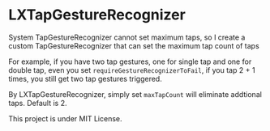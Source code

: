 # LXTapGestureRecognizer
System TapGestureRecognizer cannot set maximum taps, so I create a custom TapGestureRecognizer that can set the maximum tap count of taps

For example, if you have two tap gestures, one for single tap and one for double tap, even you set `requireGestureRecognizerToFail`, if you tap 2 + 1 times, you still get two tap gestures triggered.

By LXTapGestureRecognizer, simply set `maxTapCount` will eliminate addtional taps. Default is 2.

This project is under MIT License.
